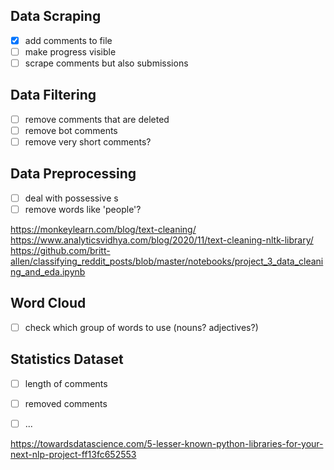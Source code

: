 ## Data Scraping ##
- [x] add comments to file
- [ ] make progress visible
- [ ] scrape comments but also submissions

## Data Filtering ##
- [ ] remove comments that are deleted
- [ ] remove bot comments
- [ ] remove very short comments?

## Data Preprocessing ##
- [ ] deal with possessive s
- [ ] remove words like 'people'?

https://monkeylearn.com/blog/text-cleaning/
https://www.analyticsvidhya.com/blog/2020/11/text-cleaning-nltk-library/
https://github.com/britt-allen/classifying_reddit_posts/blob/master/notebooks/project_3_data_cleaning_and_eda.ipynb


## Word Cloud ##
- [ ] check which group of words to use (nouns? adjectives?)

## Statistics Dataset ##
- [ ] length of comments 
- [ ] removed comments
- [ ] ...


https://towardsdatascience.com/5-lesser-known-python-libraries-for-your-next-nlp-project-ff13fc652553
